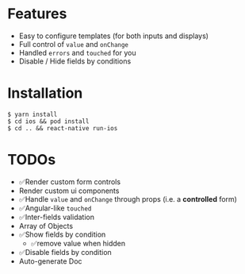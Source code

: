 # Features

- Easy to configure templates (for both inputs and displays)
- Full control of `value` and `onChange`
- Handled `errors` and `touched` for you
- Disable / Hide fields by conditions

# Installation

```
$ yarn install
$ cd ios && pod install
$ cd .. && react-native run-ios
```

# TODOs

- ✅Render custom form controls
- Render custom ui components
- ✅Handle `value` and `onChange` through props (i.e. a **controlled** form)
- ✅Angular-like `touched`
- ✅Inter-fields validation
- Array of Objects
- ✅Show fields by condition
  - ✅remove value when hidden
- ✅Disable fields by condition
- Auto-generate Doc
